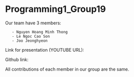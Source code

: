 # Programming1_Group19

Our team have 3 members:

       - Nguyen Hoang Minh Thong
       - Le Ngoc Cao Son
       - Joo Jeonghyeon
Link for presentation (YOUTUBE URL):

Github link: 

All contributions of each member in our group are the same.
